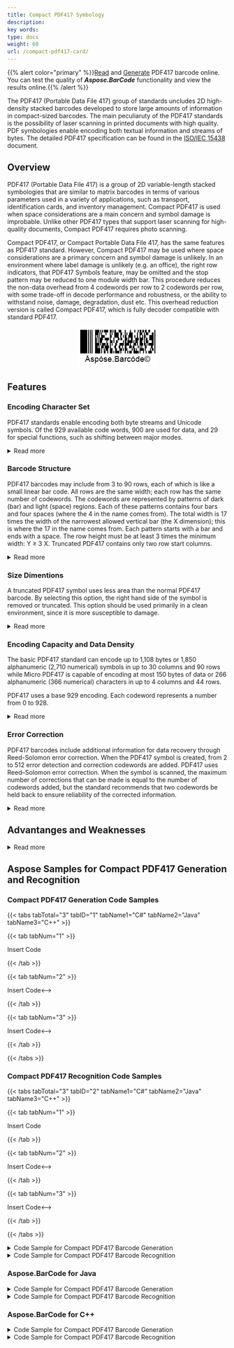 ```yaml
---
title: Compact PDF417 Symbology
description: 
key words:
type: docs
weight: 60
url: /compact-pdf417-card/
---
```

{{% alert color="primary" %}}[Read](https://products.aspose.app/barcode/recognize/pdf417) and [Generate](https://products.aspose.app/barcode/generate/pdf417) PDF417 barcode online. You can test the quality of ***Aspose.BarCode*** functionality and view the results online.{{% /alert %}}

The PDF417 (Portable Data File 417) group of standards uncludes 2D high-density stacked barcodes developed to store large amounts of information in compact-sized barcodes. The main peculiaruty of the PDF417 standards is the possibility of laser scanning in printed documents with high quality. PDF symbologies enable encoding both textual information and streams of bytes. The detailed PDF417 specification can be found in the [ISO/IEC 15438](https://www.iso.org/standard/43816.html) document.

## Overview
PDF417 (Portable Data File 417) is a group of 2D variable-length stacked symbologies that are similar to matrix barcodes in terms of various parameters used in a variety of applications, such as transport, identification cards, and inventory management. Compact PDF417 is used when space considerations are a main concern and symbol damage is improbable. Unlike other PDF417 types that support laser scanning for high-quality documents, Compact PDF417 requires photo scanning.

Compact PDF417, or Compact Portable Data File 417, has the same features as PDF417 standard. However, Compact PDF417 may be used where space considerations are a primary concern and symbol damage is unlikely. In an environment where label damage is unlikely (e.g. an office), the right row indicators, that PDF417 Symbols feature, may be omitted and the stop pattern may be reduced to one module width bar. This procedure reduces the non-data overhead from 4 codewords per row to 2 codewords per row, with some trade-off in decode performance and robustness, or the ability to withstand noise, damage, degradation, dust etc. This overhead reduction version is called Compact PDF417, which is fully decoder compatible with standard PDF417. 

<p align="center"><img src="compactpdf417.png"></p>

## Features
  
### Encoding Character Set
PDF417 standards enable encoding both byte streams and Unicode symbols. 
Of the 929 available code words, 900 are used for data, and 29 for special functions, such as shifting between major modes. 

  
<details>  
<summary>Read more</summary>
The three major modes encode different types of data in different ways, and can be mixed as necessary within a single bar code:

- Byte: each group of 5 code words represents 6 bytes. (Because 9005 > 2566.) Additional bytes are encoded one per code word.
- Numeric: n digits are encoded in ⌊n/3⌋+1 code words, up to a maximum of 44 digits in 15 code words.
- Text: Each code word represents two base-30 digits, which are used by a system of four submodes to represent the printable ASCII characters (plus CR, LF and HT):
- Uppercase: A–Z, SP, Change to lowercase, Change to mixed, Interpret next digit as punctuation
- Lowercase: a–z, SP, Interpret next digit as uppercase, Change to mixed, Interpret next digit as punctuation
- Mixed: 0–9, &, CR, HT, comma, :, #, -, period, $, /, +, %, *, =, ^, Change to punctuation, SP, Change to lowercase, Change to uppercase, Interpret next digit as punctuation
- Punctuation:  ;, <, >, @, [, \, ], _, `, ~, !, CR, HT, comma, :, LF, -, period, $, /, ", |, *, (, ), ?, {, }, ', Change to uppercase


</details>

### Barcode Structure
PDF417 barcodes may include from 3 to 90 rows, each of which is like a small linear bar code. All rows are the same width; each row has the same number of codewords. The codewords are represented by patterns of dark (bar) and light (space) regions. Each of these patterns contains four bars and four spaces (where the 4 in the name comes from). The total width is 17 times the width of the narrowest allowed vertical bar (the X dimension); this is where the 17 in the name comes from. Each pattern starts with a bar and ends with a space. The row height must be at least 3 times the minimum width: Y ≥ 3 X.
Truncated PDF417 contains only two row start columns. 

<details>  
<summary>Read more</summary>

Each row in a PDF417 barcode has:
- Starting quiet zone. This is a mandated minimum amount of white space before the bar code begins
- Start pattern which identifies the format as PDF417
- Left-side codeword containing information about the row (such as the row number and error correction level)
- 1–30 data codewords: Codewords are a group of bars and spaces representing one or more numbers, letters, or other symbols
- Right-side codeword with more information about the row
- Stop pattern
- Closing quiet zone.

<p align="center"><img src="pdf417-structure.png"></p>

</details>

### Size Dimentions
A truncated PDF417 symbol uses less area than the normal PDF417 barcode. By selecting this option, the right hand side of the symbol is removed or truncated. This option should be used primarily in a clean environment, since it is more susceptible to damage.
<details>  
<summary>Read more</summary>
  

  
</details>

### Encoding Capacity and Data Density
The basic PDF417 standard can encode up to 1,108 bytes or 1,850 alphanumeric (2,710 numerical) symbols in up to 30 columns and 90 rows while Micro PDF417 is capable of encoding at most 150 bytes of data or 266 alphanumeric (366 numerical) characters in up to 4 columns and 44 rows.

PDF417 uses a base 929 encoding. Each codeword represents a number from 0 to 928.

<details>  
<summary>Read more</summary>
</details>

### Error Correction
PDF417 barcodes include additional information for data recovery through Reed-Solomon error correction. When the PDF417 symbol is created, from 2 to 512 error detection and correction codewords are added. PDF417 uses Reed–Solomon error correction. When the symbol is scanned, the maximum number of corrections that can be made is equal to the number of codewords added, but the standard recommends that two codewords be held back to ensure reliability of the corrected information.

<details>  
<summary>Read more</summary>
 

  
</details>

## Advantanges and Weaknesses
<details>  
<summary>Read more</summary>

</details>

## Aspose Samples for Compact PDF417 Generation and Recognition
### **Compact PDF417 Generation Code Samples**

{{< tabs tabTotal="3" tabID="1" tabName1="C#" tabName2="Java" tabName3="C++" >}}

{{< tab tabNum="1" >}}

Insert Code

{{< /tab >}}

{{< tab tabNum="2" >}}

<!-->Insert Code<-->

{{< /tab >}}

{{< tab tabNum="3" >}}

<!-->Insert Code<-->

{{< /tab >}}

{{< /tabs >}}

### **Compact PDF417 Recognition Code Samples**

{{< tabs tabTotal="3" tabID="2" tabName1="C#" tabName2="Java" tabName3="C++" >}}

{{< tab tabNum="1" >}}

Insert Code

{{< /tab >}}

{{< tab tabNum="2" >}}

<!-->Insert Code<-->

{{< /tab >}}

{{< tab tabNum="3" >}}

<!-->Insert Code<-->

{{< /tab >}}

{{< /tabs >}}



<details>  
<summary>Code Sample for Compact PDF417 Barcode Generation</summary>

//GENERATE
{{< highlight csharp>}}
//generate Compact PDF417 Barcode
using (BarcodeGenerator gen = new BarcodeGenerator(EncodeTypes.Pdf417, "Åspóse.Barcóde©"))
{
    gen.Parameters.Barcode.XDimension.Pixels = 2;
    //set Pdf417 truncated or Compact Pdf417
    gen.Parameters.Barcode.Pdf417.Pdf417Truncate = true;
    //set 3 columns
    gen.Parameters.Barcode.Pdf417.Columns = 3;
    //set error level 2
    gen.Parameters.Barcode.Pdf417.Pdf417ErrorLevel = Pdf417ErrorLevel.Level2;
    gen.Save($"{path}CompactPDF417.png", BarCodeImageFormat.Png);
}
{{< /highlight >}}

</details>
  
<details>  
<summary>Code Sample for Compact PDF417 Barcode Recognition</summary>

//RECOGNIZE
{{< highlight csharp>}}
//recognize Compact PDF417 Barcode
using (BarCodeReader read = new BarCodeReader($"{path}CompactPDF417.png", DecodeType.Pdf417, DecodeType.CompactPdf417, DecodeType.MacroPdf417))
    foreach (BarCodeResult result in read.ReadBarCodes())
    {
        Console.WriteLine($"CodeType:{result.CodeTypeName}");
        Console.WriteLine($"CodeText:{result.CodeText}");
    }
{{< /highlight >}}

</details>  
  
### Aspose.BarCode for Java

<details>  
<summary>Code Sample for Compact PDF417 Barcode Generation</summary>
</details>
  
<details>  
<summary>Code Sample for Compact PDF417 Barcode Recognition</summary>
</details>  

### Aspose.BarCode for C++

<details>  
<summary>Code Sample for Compact PDF417 Barcode Generation</summary>
</details>
  
<details>  
<summary>Code Sample for Compact PDF417 Barcode Recognition</summary>
</details>  
